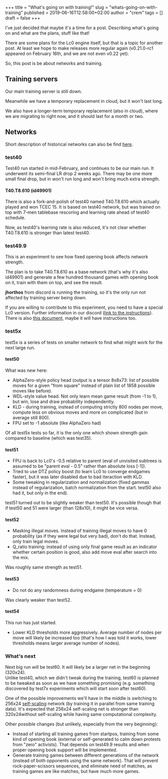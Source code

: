+++
title = "What's going on with training!"
slug = "whats-going-on-with-training"
published = 2019-06-16T12:58:00+02:00
author = "crem"
tags = []
draft = false
+++

I've just decided that maybe it's a time for a post. Describing what's going
on and what are the plans, stuff like that!

There are some plans for the Lc0 engine itself, but that is a topic for
another post. At least we hope to make releases more regular again
(v0.21.0-rc1 appeared on February 16th, and we are not even v0.22 yet).

<!--more-->

So, this post is be about networks and training.

## Training servers

Our main training server is still down.

Meanwhile we have a temporary replacement in cloud, but it won't last long.

We also have a longer-term temporary replacement (also in cloud), where we are
migrating to right now, and it should last for a month or two.

## Networks

Short description of historical networks can also be find
[here](https://github.com/LeelaChessZero/lc0/wiki/Project-History).

### test40

Test40 run started in mid-February, and continues to be our main run. It
underwent its semi-final LR drop 2 weeks ago. There may be one more small
final drop, but in won't run long and won't bring much extra strength.

####  **T40.T8.610 (id49901)**

There is also a fork-and-polish of test40 named T40.T8.610 which actually
played and won TCEC 15. It is based on test40 network, but was trained on top
with 7-men tablebase rescoring and learning rate ahead of test40 schedule.

Now, as test40's learning rate is also reduced, it's not clear whether
T40.T8.610 is stronger than latest test40.

### test49.9

This is an experiment to see how fixed opening book affects network strength.

The plan is to take T40.T8.610 as a base network (that's why it's also
id49901) and generate a few hundred thousand games with opening book on it,
train with them on top, and see the result.

 **jhorthos** from discord is running the training, so it's the only run not
affected by training server being down.

If you are willing to contribute to this experiment, you need to have a
special Lc0 version. Further information in our discord ([link to the
instructions](https://discordapp.com/channels/425419482568196106/445928688115122176/589323938010759168)).
There is also [this document](http://lc0.org/test49.9), maybe it will have
instructions too.

### test5x

test5x is a series of tests on smaller network to find what might work for the
next large run.

#### test50

What was new here:

  * AlphaZero-style policy head (output is a tensor 8x8x73: list of possible 
moves for a given "from square" instead of plain list of 1858 possible moves 
like before).
  * WDL-style value head. Not only learn mean game result (from -1 to 1), but 
win, lose and draw probability independently.
  * KLD - during training, instead of computing strictly 800 nodes per move, 
compute less on obvious moves and more on complicated (but in average still 
800).
  * FPU set to -1 absolute (like AlphaZero had)

Of all test5x tests so far, it is the only one which shown strength gain
compared to baseline (which was test35).

#### test51

  * FPU is back to Lc0's -0.5 relative to parent (eval of unvisited subtrees is 
assumed to be "parent eval - 0.5" rather than absolute loss [-1]).
  * Tried to use DTZ policy boost (to learn Lc0 to converge endgames faster), 
but it was later disabled due to bad iteraction with KLD.
  * Some tweaking in regularization and normalization (fixed gammas instead of 
regularization, batch normalization from the start. test50 also had it, but 
only in the end).

test51 turned out to be slightly weaker than test50. It's possible though that
if test50 and 51 were larger (than 128x10), it might be vice versa.

#### test52

  * Masking illegal moves. Instead of training illegal moves to have 0 
probability (as if they were legal but very bad), don't do that. Instead, only 
train legal moves.
  * Q_ratio training: instead of using only final game result as an indicator 
whether certain position is good, also add move eval after search into the mix.

Was roughly same strength as test51.

#### test53

  * Do not do any randomness during endgame (temperature = 0)

Was clearly weaker than test52.

#### test54

This run has just started.

  * Lower KLD thresholds more aggressively. Average number of nodes per move 
will likely be increased too (that's how I was told it works, lower thresholds 
means larger average number of nodes).

### What's next

Next big run will be test60. It will likely be a larger net in the beginning
(320x24).  
Unlike test40, which we didn't tweak during the training, test60 is planned to
be tweaked as soon as we have something promising (e.g. something discovered
by test7x experiments which will start soon after test60).

One of the possible improvements we'll have in the middle is switching to
256x24 [self-scaling](https://github.com/Cyanogenoid/lczero-training/wiki/Positive-results#self-scaling-httpsgithubcomcyanogenoidlczero-trainingtreeselfscale2)
network (by training it in parallel from same training data). It's expected that
256x24 self-scaling net is stronger than 320x24without self-scaling while having
same computational complexity.

Other possible changes (but unlikely, especially from the very beginning):

  * Instead of starting all training games from startpos, training from some 
kind of opening book (external or self-generated to calm down protests from 
"zero" activists). That depends on test49.9 results and when proper opening 
book support will be implemented.
  * Generate training games between different generations of the network 
(instead of both opponents using the same network). That will prevent 
rock-paper-scissors sequences, and eliminate need of matches, as training games 
are like matches, but have much more games.
